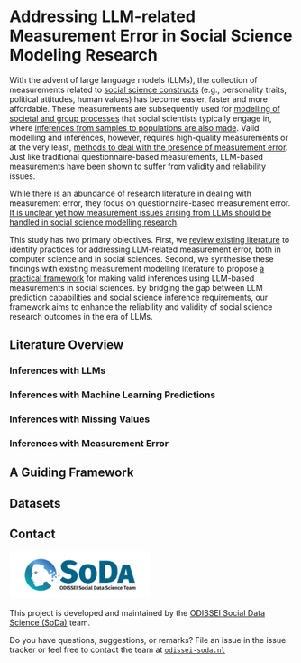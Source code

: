 # Addressing LLM-related Measurement Error in Social Science Modeling Research

With the advent of large language models (LLMs), the collection of measurements related to  <ins>social science constructs</ins> (e.g., personality traits, political attitudes, human values) has become easier, faster and more affordable. These measurements are subsequently used for <ins>modelling of societal and group processes</ins> that social scientists typically engage in, where <ins>inferences from samples to populations are also made</ins>. Valid modelling and inferences, however, requires high-quality measurements or at the very least, <ins>methods to deal with the presence of measurement error</ins>. Just like traditional questionnaire-based measurements, LLM-based measurements have been shown to suffer from validity and reliability issues. 

While there is an abundance of research literature in dealing with measurement error, they focus on questionnaire-based measurement error. <ins>It is unclear yet how measurement issues arising from LLMs should be handled in social science modelling research</ins>. 

This study has two primary objectives. First, we <ins>review existing literature</ins> to identify practices for addressing LLM-related measurement error, both in computer science and in social sciences. Second, we synthesise these findings with existing measurement modelling literature to propose <ins>a practical framework</ins> for making valid inferences using LLM-based measurements in social sciences. By bridging the gap between LLM prediction capabilities and social science inference requirements, our framework aims to enhance the reliability and validity of social science research outcomes in the era of LLMs.

## Literature Overview

### Inferences with LLMs

### Inferences with Machine Learning Predictions

### Inferences with Missing Values

### Inferences with Measurement Error

## A Guiding Framework

## Datasets

## Contact
<img src="./img/soda_logo.png" alt="SoDa logo" width="250px"/>

This project is developed and maintained by the [ODISSEI Social Data
Science (SoDa)](https://odissei-soda.nl) team.

Do you have questions, suggestions, or remarks? File an issue in the
issue tracker or feel free to contact the team at [`odissei-soda.nl`](https://odissei-soda.nl)
